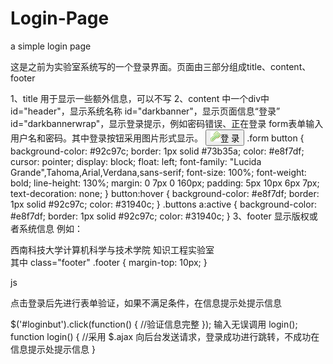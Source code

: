 Login-Page
==========

a simple login page 

这是之前为实验室系统写的一个登录界面。页面由三部分组成title、content、footer


1、title
用于显示一些额外信息，可以不写
2、content
中一个div中id="header"，显示系统名称
id="darkbanner"，显示页面信息“登录”
id="darkbannerwrap"，显示登录提示，例如密码错误、正在登录
form表单输入用户名和密码。其中登录按钮采用图片形式显示。
<button id="loginbut">
	<img src="ISearch4_Login_files/key.png" alt="">登 录
</button>
.form button {
    background-color: #92c97c;
    border: 1px solid #73b35a;
    color: #e8f7df;
    cursor: pointer;
    display: block;
    float: left;
    font-family: "Lucida Grande",Tahoma,Arial,Verdana,sans-serif;
    font-size: 100%;
    font-weight: bold;
    line-height: 130%;
    margin: 0 7px 0 160px;
    padding: 5px 10px 6px 7px;
    text-decoration: none;
}
button:hover {
    background-color: #e8f7df;
    border: 1px solid #92c97c;
    color: #31940c;
}
.buttons a:active {
    background-color: #e8f7df;
    border: 1px solid #92c97c;
    color: #31940c;
}
3、footer
显示版权或者系统信息
例如：
<footer class="footer">西南科技大学计算机科学与技术学院 知识工程实验室</footer>
其中 class="footer" 
.footer {
    margin-top: 10px;
}

js

点击登录后先进行表单验证，如果不满足条件，在信息提示处提示信息

$('#loginbut').click(function() {
    //验证信息完整
});
输入无误调用 login();
function login() {
//采用 $.ajax 向后台发送请求，登录成功进行跳转，不成功在信息提示处提示信息
}
